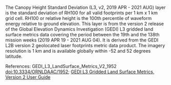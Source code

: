 The Canopy Height Standard Deviation (L3, v2, 2019 APR - 2021 AUG) layer is the standard deviation of RH100 for all valid footprints per 1 km x 1 km grid cell. RH100 or relative height is the 100th percentile of waveform energy relative to ground elevation. This layer is from the version 2 release of the Global Elevation Dynamics Investigation (GEDI) L3 gridded land surface metrics data covering the period between the 19th and the 138th mission weeks (2019 APR 19 - 2021 AUG 04). It is derived from the GEDI L2B version 2 geolocated laser footprints metric data product. The imagery resolution is 1 km and is available globally within -52 and 52 degrees latitude.

References: GEDI_L3_LandSurface_Metrics_V2_1952 [doi:10.3334/ORNLDAAC/1952](https://doi.org/10.3334/ORNLDAAC/1952); [GEDI L3 Gridded Land Surface Metrics, Version 2 User Guide](https://daac.ornl.gov/GEDI/guides/GEDI_L3_LandSurface_Metrics_V2.html)